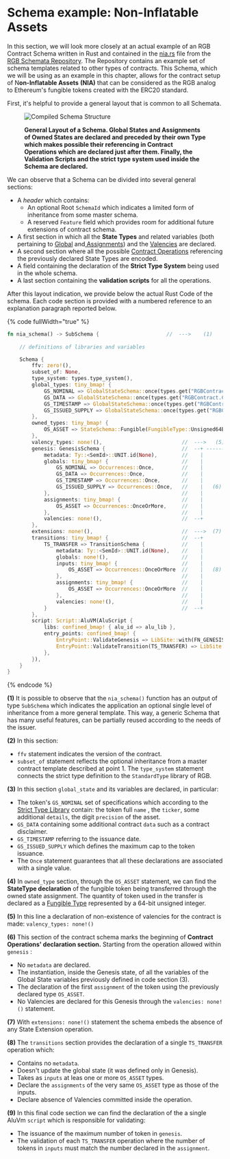 # Schema example: Non-Inflatable Assets

In this section, we will look more closely at an actual example of an RGB Contract Schema written in Rust and contained in the [nia.rs](https://github.com/RGB-WG/rgb-schemata/blob/master/src/nia.rs) file from the [RGB Schemata Repository](../../annexes/rgb-library-map.md#rgb-schemata). The Repository contains an example set of schema templates related to other types of contracts. This Schema, which we will be using as an example in this chapter, allows for the contract setup of N**on-Inflatable Assets** **(NIA)** that can be considered as the RGB analog to Ethereum's fungible tokens created with the ERC20 standard.

First, it's helpful to provide a general layout that is common to all Schemata.

<figure><img src="../../.gitbook/assets/compiled_schema_structure.png" alt="Compiled Schema Structure"><figcaption><p><strong>General Layout of a Schema. Global States and Assignments of Owned States are declared and preceded by their own Type which makes possible their referencing in Contract Operations which are declared just after them. Finally, the Validation Scripts and the strict type system used inside the Schema are declared.</strong></p></figcaption></figure>

We can observe that a Schema can be divided into several general sections:

* A _header_ which contains:
  * &#x20;An optional Root `SchemaId` which indicates a limited form of inheritance from some master schema.&#x20;
  * A reserved `Feature` field which provides room for additional future extensions of contract schema.
* A first section in which all the **State Types** and related variables (both pertaining to [Global](../../rgb-state-and-operations/components-of-a-contract-operation.md#global-state) and[ Assignments](../../rgb-state-and-operations/components-of-a-contract-operation.md#assignments)) and the [Valencies](../../annexes/glossary.md#valency) are declared.
* A second section where all the possible [Contract Operations](../../annexes/glossary.md#contract-operation) referencing the previously declared State Types are encoded.
* A field containing the declaration of the **Strict Type System** being used in the whole schema.
* A last section containing the **validation scripts** for all the operations.

After this layout indication, we provide below the actual Rust Code of the schema. Each code section is provided with a numbered reference to an explanation paragraph reported below.

{% code fullWidth="true" %}
```rust
fn nia_schema() -> SubSchema {                      //  --->    (1) 
    
    // definitions of libraries and variables

    Schema {
        ffv: zero!(),                                                                           // --+                                                      
        subset_of: None,                                                                        //   |  (2) 
        type_system: types.type_system(),                                                       // --+     
        global_types: tiny_bmap! {                                                              // --+
            GS_NOMINAL => GlobalStateSchema::once(types.get("RGBContract.DivisibleAssetSpec")), //   |  
            GS_DATA => GlobalStateSchema::once(types.get("RGBContract.ContractData")),          //   |
            GS_TIMESTAMP => GlobalStateSchema::once(types.get("RGBContract.Timestamp")),        //   |  (3)
            GS_ISSUED_SUPPLY => GlobalStateSchema::once(types.get("RGBContract.Amount")),       //   |
        },                                                                                      // --+
        owned_types: tiny_bmap! {                                               // --+
            OS_ASSET => StateSchema::Fungible(FungibleType::Unsigned64Bit),     //   |  (4)
        },                                                                      // --+                    
        valency_types: none!(),                          //  --->   (5)
        genesis: GenesisSchema {                         //  --+ -------> Contract Operations declaration start here
            metadata: Ty::<SemId>::UNIT.id(None),        //    |
            globals: tiny_bmap! {                        //    |
                GS_NOMINAL => Occurrences::Once,         //    |  
                GS_DATA => Occurrences::Once,            //    |
                GS_TIMESTAMP => Occurrences::Once,       //    |
                GS_ISSUED_SUPPLY => Occurrences::Once,   //    |   (6) 
            },                                           //    |
            assignments: tiny_bmap! {                    //    |
                OS_ASSET => Occurrences::OnceOrMore,     //    | 
            },                                           //    |
            valencies: none!(),                          //  --+                 
        },
        extensions: none!(),                             //  --->  (7) 
        transitions: tiny_bmap! {                        //  --+      
            TS_TRANSFER => TransitionSchema {            //    |
                metadata: Ty::<SemId>::UNIT.id(None),    //    |
                globals: none!(),                        //    |
                inputs: tiny_bmap! {                     //    |
                    OS_ASSET => Occurrences::OnceOrMore  //    |   (8)
                },                                       //    |
                assignments: tiny_bmap! {                //    |
                    OS_ASSET => Occurrences::OnceOrMore  //    |
                },                                       //    |
                valencies: none!(),                      //    |
            }                                            //  --+ 
        },
        script: Script::AluVM(AluScript {                                                                 // -+
            libs: confined_bmap! { alu_id => alu_lib },                                                   //  |
            entry_points: confined_bmap! {                                                                // (9)
                EntryPoint::ValidateGenesis => LibSite::with(FN_GENESIS_OFFSET, alu_id),                  //  |
                EntryPoint::ValidateTransition(TS_TRANSFER) => LibSite::with(FN_TRANSFER_OFFSET, alu_id), // -+
            },
        }),
    }
}
```
{% endcode %}

**(1)** It is possible to observe that the `nia_schema()` function has an output of type `SubSchema` which indicates the application an optional single level of inheritance from a more general template. This way, a generic Schema that has many useful features, can be partially reused according to the needs of the issuer.

**(2)** In this section:

* &#x20;`ffv` statement indicates the version of the contract.
* `subset_of` statement reflects the optional inheritance from a master contract template described at point 1. The `type_system` statement connects the strict type definition to the `StandardType` library of RGB.

**(3)** In this section `global_state` and its variables are declared, in particular:

* The token's `GS_NOMINAL` set of specifications which according to the [Strict Type Library](../../annexes/rgb-library-map.md#strict-types-and-strict-encoding) contain: the token full `name` , the `ticker`, some additional `details`, the digit `precision` of the asset.
* `GS_DATA` containing some additional contract `data` such as a contract disclaimer.
* `GS_TIMESTAMP` referring to the issuance date.
* `GS_ISSUED_SUPPLY` which defines the maximum cap to the token issuance.
* The `Once` statement guarantees that all these declarations are associated with a single value.

**(4)** In `owned_type` section, through the `OS_ASSET` statement, we can find the **StateType declaration** of the fungible token being transferred through the owned state assignment. The quantity of token used in the transfer is declared as a [Fungible Type](../../rgb-state-and-operations/components-of-a-contract-operation.md#owned-states) represented by a 64-bit unsigned integer.

**(5)** In this line a declaration of non-existence of valencies for the contract is made: `valency_types: none!()`

**(6)** This section of the contract schema marks the beginning of **Contract Operations' declaration section.** Starting from the operation allowed within `genesis` :

* No `metadata` are declared.
* The instantiation, inside the Genesis state, of all the variables of the Global State variables previously defined in code section (3).&#x20;
* The declaration of the first `assignment` of the token using the previously declared type `OS_ASSET`.&#x20;
* No Valencies are declared for this Genesis through the `valencies: none!()` statement.

**(7)** With `extensions: none!()` statement the schema embeds the absence of any State Extension operation.

**(8)** The `transitions` section provides the declaration of a single `TS_TRANSFER` operation which:

* Contains no `metadata`.
* Doesn't update the global state (it was defined only in Genesis).
* Takes as `inputs` at leas one or more `OS_ASSET` types.
* Declare the `assignments` of the very same `OS_ASSET` type as those of the inputs.
* Declare absence of Valencies committed inside the operation.

**(9)** In this final code section we can find the declaration of the a single AluVm `script` which is responsible for validating:

* The issuance of the maximum number of token in `genesis`.
* The validation of each `TS_TRANSFER` operation where the number of tokens in `inputs` must match the number declared in the `assignment`.
